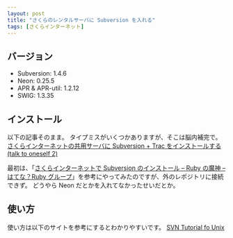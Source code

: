 ```yaml
---
layout: post
title: "さくらのレンタルサーバに Subversion を入れる"
tags: [さくらインターネット]
---
```


## バージョン

- Subversion: 1.4.6
- Neon: 0.25.5
- APR & APR-util: 1.2.12
- SWIG: 1.3.35

## インストール

以下の記事そのまま。
タイプミスがいくつかありますが、そこは脳内補完で。
[さくらインターネットの共用サーバに Subversion + Trac をインストールする (talk to oneself 2)](http://www.hazama.nu/t2o2/archives/002700.html)

最初は、「[さくらインターネットで Subversion のインストール &#8211; Ruby の魔神 &#8211; はてな？Ruby グループ](http://ruby.g.hatena.ne.jp/garyo/20070507/1178517143)」を参考にやってみたのですが、外のレポジトリに接続できず。
どうやら Neon だとかを入れてなかったせいだとか。

## 使い方

使い方は以下のサイトを参考にするとわかりやすいです。
[SVN Tutorial fo Unix](http://artis.imag.fr/~Xavier.Decoret/resources/svn/index.html)
